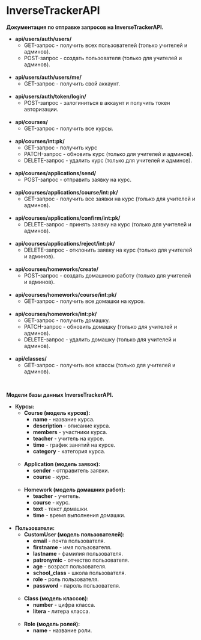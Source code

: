 # InverseTrackerAPI

<b>Документация по отправке запросов на InverseTrackerAPI.</b>

<ul>

<li><b>api/users/auth/users/</b>
    <ul>
        <li>GET-запрос - получить всех пользователей (только учителей и админов).</li>
        <li>POST-запрос - создать пользователя (только для учителей и админов).</li>
    </ul>
</li>

<br>

<li><b>api/users/auth/users/me/</b>
    <ul>
        <li>GET-запрос - получить свой аккаунт.</li>
    </ul>
</li>

<br>

<li><b>api/users/auth/token/login/</b>
    <ul>
        <li>POST-запрос - залогиниться в аккаунт и получить токен авторизации.</li>
    </ul>
</li>

<br>

<li><b>api/courses/</b>
    <ul>
        <li>GET-запрос - получить все курсы.</li>
    </ul>
</li>

<br>

<li><b>api/courses/int:pk/</b>
    <ul>
        <li>GET-запрос - получить курс</li>
        <li>PATCH-запрос - обновить курс (только для учителей и админов).</li>
        <li>DELETE-запрос - удалить курс (только для учителей и админов).</li>
    </ul>
</li>

<br>

<li><b>api/courses/applications/send/</b>
    <ul>
        <li>POST-запрос - отправить заявку на курс.</li>
    </ul>
</li>

<br>

<li><b>api/courses/applications/course/int:pk/</b>
    <ul>
        <li>GET-запрос - получить все заявки на курс (только для учителей и админов).</li>
    </ul>
</li>

<br>


<li><b>api/courses/applications/confirm/int:pk/</b>
    <ul>
        <li>DELETE-запрос - принять заявку на курс (только для учителей и админов).</li>
    </ul>
</li>

<br>

<li><b>api/courses/applications/reject/int:pk/</b>
    <ul>
        <li>DELETE-запрос - отклонить заявку на курс (только для учителей и админов).</li>
    </ul>
</li>

<br>

<li><b>api/courses/homeworks/create/</b>
    <ul>
        <li>POST-запрос - создать домашнюю работу (только для учителей и админов).</li>
    </ul>
</li>

<br>

<li><b>api/courses/homeworks/course/int:pk/</b>
    <ul>
        <li>GET-запрос - получить все домашки на курсе.</li>
    </ul>
</li>

<br>

<li><b>api/courses/homeworks/int:pk/</b>
    <ul>
        <li>GET-запрос - получить домашку.</li>
        <li>PATCH-запрос - обновить домашку (только для учителей и админов).</li>
        <li>DELETE-запрос - удалить домашку (только для учителей и админов).</li>
    </ul>
</li>

<br>

<li><b>api/classes/</b>
    <ul>
        <li>GET-запрос - получить все классы (только для учителей и админов).</li>
    </ul>
</li>

</ul>

<br>

<b>Модели базы данных InverseTrackerAPI.</b>

<ul>
    
<li><b>Курсы:</b>
<ul>

<li><b>Course (модель курсов):</b>
    <ul>
        <li><b>name</b> - название курса.</li>
        <li><b>description</b> - описание курса.</li>
        <li><b>members</b> - участники курса.</li>
        <li><b>teacher</b> - учитель на курсе.</li>
        <li><b>time</b> - график занятий на курсе.</li>
        <li><b>category</b> - категория курса.</li>
    </ul>
</li>

<br>

<li><b>Application (модель заявок):</b>
    <ul>
        <li><b>sender</b> - отправитель заявки.</li>
        <li><b>course</b> - курс.</li>
    </ul>
</li>

<br>

<li><b>Homework (модель домашних работ):</b>
    <ul>
        <li><b>teacher</b> - учитель.</li>
        <li><b>course</b> - курс.</li>
        <li><b>text</b> - текст домашки.</li>
        <li><b>time</b> - время выполнения домашки.</li>
    </ul>
</li>

</ul>
</li>

<br>

<li><b>Пользователи:</b>
<ul>

<li><b>CustomUser (модель пользователей):</b>
    <ul>
        <li><b>email</b> - почта пользователя.</li>
        <li><b>firstname</b> - имя пользователя.</li>
        <li><b>lastname</b> - фамилия пользователя.
        <li><b>patronymic</b> - отчество пользователя.</li>
        <li><b>age</b> - возраст пользователя.</li>
        <li><b>school_class</b> - школа пользователя.</li>
        <li><b>role</b> - роль пользователя.</li>
        <li><b>password</b> - пароль пользователя.</li>
    </ul>
</li>

<br>

<li><b>Class (модель классов):</b>
    <ul>
        <li><b>number</b> - цифра класса.</li>
        <li><b>litera</b> - литера класса.</li>
    </ul>
</li>

<br>

<li><b>Role (модель ролей):</b>
    <ul>
        <li><b>name</b> - название роли.</li>
    </ul>
</li>

</ul>
</li>

</ul>

